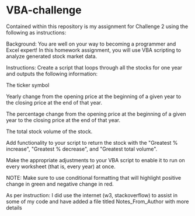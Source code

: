 # VBA-challenge

Contained within this repository is my assignment for Challenge 2 using the following as instructions:

Background:
You are well on your way to becoming a programmer and Excel expert! In this homework assignment, you will use VBA scripting to analyze generated stock market data.

Instructions:
Create a script that loops through all the stocks for one year and outputs the following information:

The ticker symbol

Yearly change from the opening price at the beginning of a given year to the closing price at the end of that year.

The percentage change from the opening price at the beginning of a given year to the closing price at the end of that year.

The total stock volume of the stock.

Add functionality to your script to return the stock with the "Greatest % increase", "Greatest % decrease", and "Greatest total volume".

Make the appropriate adjustments to your VBA script to enable it to run on every worksheet (that is, every year) at once.

NOTE:
Make sure to use conditional formatting that will highlight positive change in green and negative change in red.

As per instruction: I did use the internet (w3, stackoverflow) to assist in some of my code and have added a file titled Notes_From_Author with more details
